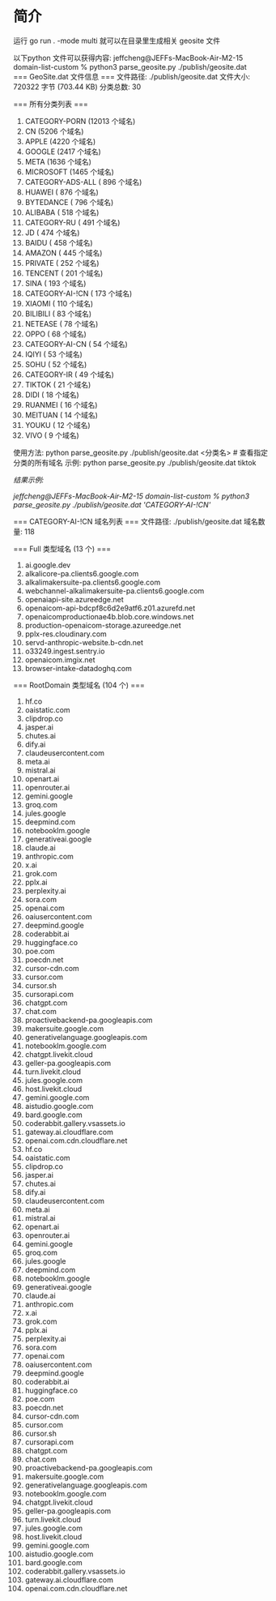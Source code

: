 # 简介

运行 go run . -mode multi 
就可以在目录里生成相关 geosite 文件

以下python 文件可以获得内容:
jeffcheng@JEFFs-MacBook-Air-M2-15 domain-list-custom % python3 parse_geosite.py ./publish/geosite.dat      
=== GeoSite.dat 文件信息 ===
文件路径: ./publish/geosite.dat
文件大小: 720322 字节 (703.44 KB)
分类总数: 30

=== 所有分类列表 ===
  1. CATEGORY-PORN                  (12013 个域名)
  2. CN                             (5206 个域名)
  3. APPLE                          (4220 个域名)
  4. GOOGLE                         (2417 个域名)
  5. META                           (1636 个域名)
  6. MICROSOFT                      (1465 个域名)
  7. CATEGORY-ADS-ALL               ( 896 个域名)
  8. HUAWEI                         ( 876 个域名)
  9. BYTEDANCE                      ( 796 个域名)
 10. ALIBABA                        ( 518 个域名)
 11. CATEGORY-RU                    ( 491 个域名)
 12. JD                             ( 474 个域名)
 13. BAIDU                          ( 458 个域名)
 14. AMAZON                         ( 445 个域名)
 15. PRIVATE                        ( 252 个域名)
 16. TENCENT                        ( 201 个域名)
 17. SINA                           ( 193 个域名)
 18. CATEGORY-AI-!CN                ( 173 个域名)
 19. XIAOMI                         ( 110 个域名)
 20. BILIBILI                       (  83 个域名)
 21. NETEASE                        (  78 个域名)
 22. OPPO                           (  68 个域名)
 23. CATEGORY-AI-CN                 (  54 个域名)
 24. IQIYI                          (  53 个域名)
 25. SOHU                           (  52 个域名)
 26. CATEGORY-IR                    (  49 个域名)
 27. TIKTOK                         (  21 个域名)
 28. DIDI                           (  18 个域名)
 29. RUANMEI                        (  16 个域名)
 30. MEITUAN                        (  14 个域名)
 31. YOUKU                          (  12 个域名)
 32. VIVO                           (   9 个域名)
 

使用方法:
  python parse_geosite.py ./publish/geosite.dat <分类名>  # 查看指定分类的所有域名
  示例: python parse_geosite.py ./publish/geosite.dat tiktok

*结果示例:*
 
*jeffcheng@JEFFs-MacBook-Air-M2-15 domain-list-custom % python3 parse_geosite.py ./publish/geosite.dat 'CATEGORY-AI-!CN'*

=== CATEGORY-AI-!CN 域名列表 ===
文件路径: ./publish/geosite.dat
域名数量: 118

=== Full 类型域名 (13 个) ===
   1. ai.google.dev
   2. alkalicore-pa.clients6.google.com
   3. alkalimakersuite-pa.clients6.google.com
   4. webchannel-alkalimakersuite-pa.clients6.google.com
   5. openaiapi-site.azureedge.net
   6. openaicom-api-bdcpf8c6d2e9atf6.z01.azurefd.net
   7. openaicomproductionae4b.blob.core.windows.net
   8. production-openaicom-storage.azureedge.net
   9. pplx-res.cloudinary.com
  10. servd-anthropic-website.b-cdn.net
  11. o33249.ingest.sentry.io
  12. openaicom.imgix.net
  13. browser-intake-datadoghq.com

=== RootDomain 类型域名 (104 个) ===
   1. hf.co
   2. oaistatic.com
   3. clipdrop.co
   4. jasper.ai
   5. chutes.ai
   6. dify.ai
   7. claudeusercontent.com
   8. meta.ai
   9. mistral.ai
  10. openart.ai
  11. openrouter.ai
  12. gemini.google
  13. groq.com
  14. jules.google
  15. deepmind.com
  16. notebooklm.google
  17. generativeai.google
  18. claude.ai
  19. anthropic.com
  20. x.ai
  21. grok.com
  22. pplx.ai
  23. perplexity.ai
  24. sora.com
  25. openai.com
  26. oaiusercontent.com
  27. deepmind.google
  28. coderabbit.ai
  29. huggingface.co
  30. poe.com
  31. poecdn.net
  32. cursor-cdn.com
  33. cursor.com
  34. cursor.sh
  35. cursorapi.com
  36. chatgpt.com
  37. chat.com
  38. proactivebackend-pa.googleapis.com
  39. makersuite.google.com
  40. generativelanguage.googleapis.com
  41. notebooklm.google.com
  42. chatgpt.livekit.cloud
  43. geller-pa.googleapis.com
  44. turn.livekit.cloud
  45. jules.google.com
  46. host.livekit.cloud
  47. gemini.google.com
  48. aistudio.google.com
  49. bard.google.com
  50. coderabbit.gallery.vsassets.io
  51. gateway.ai.cloudflare.com
  52. openai.com.cdn.cloudflare.net
  53. hf.co
  54. oaistatic.com
  55. clipdrop.co
  56. jasper.ai
  57. chutes.ai
  58. dify.ai
  59. claudeusercontent.com
  60. meta.ai
  61. mistral.ai
  62. openart.ai
  63. openrouter.ai
  64. gemini.google
  65. groq.com
  66. jules.google
  67. deepmind.com
  68. notebooklm.google
  69. generativeai.google
  70. claude.ai
  71. anthropic.com
  72. x.ai
  73. grok.com
  74. pplx.ai
  75. perplexity.ai
  76. sora.com
  77. openai.com
  78. oaiusercontent.com
  79. deepmind.google
  80. coderabbit.ai
  81. huggingface.co
  82. poe.com
  83. poecdn.net
  84. cursor-cdn.com
  85. cursor.com
  86. cursor.sh
  87. cursorapi.com
  88. chatgpt.com
  89. chat.com
  90. proactivebackend-pa.googleapis.com
  91. makersuite.google.com
  92. generativelanguage.googleapis.com
  93. notebooklm.google.com
  94. chatgpt.livekit.cloud
  95. geller-pa.googleapis.com
  96. turn.livekit.cloud
  97. jules.google.com
  98. host.livekit.cloud
  99. gemini.google.com
 100. aistudio.google.com
 101. bard.google.com
 102. coderabbit.gallery.vsassets.io
 103. gateway.ai.cloudflare.com
 104. openai.com.cdn.cloudflare.net
